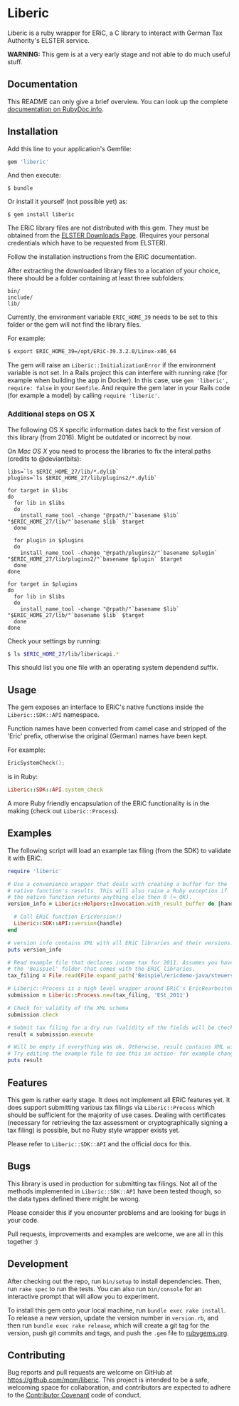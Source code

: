 # Liberic

Liberic is a ruby wrapper for ERiC, a C library to interact with German
Tax Authority's ELSTER service.

**WARNING:** This gem is at a very early stage and not able to do much useful stuff.

## Documentation

This README can only give a brief overview. You can look up the complete
[documentation on RubyDoc.info](http://www.rubydoc.info/github/mpm/liberic-ruby).

## Installation

Add this line to your application's Gemfile:

```ruby
gem 'liberic'
```

And then execute:

    $ bundle

Or install it yourself (not possible yet) as:

    $ gem install liberic

The ERiC library files are not distributed with this gem. They must be
obtained from the [ELSTER Downloads Page](https://www.elster.de/elsterweb/entwickler/infoseite/eric). (Requires your personal credentials which have to be requested from ELSTER).

Follow the installation instructions from the ERiC documentation.

After extracting the downloaded library files to a location of your choice, there should be a folder
containing at least three subfolders:

```
bin/
include/
lib/
```

Currently, the environment variable `ERIC_HOME_39` needs to be set to this
folder or the gem will not find the library files.

For example:

```sh
$ export ERIC_HOME_39=/opt/ERiC-39.3.2.0/Linux-x86_64
```

The gem will raise an `Liberic::InitializationError` if the environment variable is not set.
In a Rails project this can interfere with running rake (for example
when building the app in Docker). In this case, use `gem 'liberic', require: false` in your `Gemfile`.
And require the gem later in your Rails code (for example a model) by
calling `require 'liberic'`.

### Additional steps on OS X

The following OS X specific information dates back to the first version of this
library (from 2016). Might be outdated or incorrect by now.

On *Mac OS X* you need to process the libraries to fix the interal paths
(credits to @deviantbits):

```
libs=`ls $ERIC_HOME_27/lib/*.dylib`
plugins=`ls $ERIC_HOME_27/lib/plugins2/*.dylib`

for target in $libs
do
  for lib in $libs
  do
    install_name_tool -change "@rpath/"`basename $lib` "$ERIC_HOME_27/lib/"`basename $lib` $target
  done

  for plugin in $plugins
  do
    install_name_tool -change "@rpath/plugins2/"`basename $plugin` "$ERIC_HOME_27/lib/plugins2/"`basename $plugin` $target
  done
done

for target in $plugins
do
  for lib in $libs
  do
    install_name_tool -change "@rpath/"`basename $lib` "$ERIC_HOME_27/lib/"`basename $lib` $target
  done
done
```

Check your settings by running:

```sh
$ ls $ERIC_HOME_27/lib/libericapi.*
```
This should list you one file with an operating system dependend suffix.

## Usage

The gem exposes an interface to ERiC's native functions inside the
`Liberic::SDK::API` namespace.

Function names have been converted from camel case and stripped of the
'Eric' prefix, otherwise the original (German) names have been kept.

For example:

```c
EricSystemCheck();
```
is in Ruby:

```ruby
Liberic::SDK::API.system_check
```

A more Ruby friendly encapsulation of the ERiC functionality is in the
making (check out `Liberic::Process`).

## Examples

The following script will load an example tax filing (from the SDK) to
validate it with ERiC.

```ruby
require 'liberic'

# Use a convenience wrapper that deals with creating a buffer for the
# native function's results. This will also raise a Ruby exception if
# the native function returns anything else then 0 (= OK).
version_info = Liberic::Helpers::Invocation.with_result_buffer do |handle|

  # Call ERiC function EricVersion()
  Liberic::SDK::API::version(handle)
end

# version info contains XML with all ERiC libraries and their versions.
puts version_info

# Read example file that declares income tax for 2011. Assumes you have extraced
# the 'Beispiel' folder that comes with the ERiC libraries.
tax_filing = File.read(File.expand_path('Beispiel/ericdemo-java/steuersatz.xml', Liberic.eric_home))

# Liberic::Process is a high level wrapper around ERiC's EricBearbeiteVorgang() function.
submission = Liberic::Process.new(tax_filing, 'ESt_2011')

# Check for validity of the XML schema
submission.check

# Submit tax filing for a dry run (validity of the fields will be checked).
result = submission.execute

# Will be empty if everything was ok. Otherwise, result contains XML with a list of offending fields.
# Try editing the example file to see this in action- for example change the year of birth to a future year, etc.
puts result
```

## Features

This gem is rather early stage. It does not implement all ERiC features
yet. It does support submitting various tax filings via
`Liberic::Process` which should be sufficient for the majority of use
cases. Dealing with certificates (necessary for retrieving the tax
assessment or cryptographically signing a tax filing) is possible, but
no Ruby style wrapper exists yet.

Please refer to `Liberic::SDK::API` and the official docs for this.

## Bugs

This library is used in production for submitting tax filings. Not all
of the methods implemented in `Liberic::SDK::API` have been tested
though, so the data types defined there might be wrong.

Please consider this if you encounter problems and are looking for bugs
in your code.

Pull requests, improvements and examples are welcome, we are all in this
together :)

## Development

After checking out the repo, run `bin/setup` to install dependencies. Then, run `rake spec` to run the tests. You can also run `bin/console` for an interactive prompt that will allow you to experiment.

To install this gem onto your local machine, run `bundle exec rake install`. To release a new version, update the version number in `version.rb`, and then run `bundle exec rake release`, which will create a git tag for the version, push git commits and tags, and push the `.gem` file to [rubygems.org](https://rubygems.org).

## Contributing

Bug reports and pull requests are welcome on GitHub at https://github.com/mpm/liberic. This project is intended to be a safe, welcoming space for collaboration, and contributors are expected to adhere to the [Contributor Covenant](contributor-covenant.org) code of conduct.

